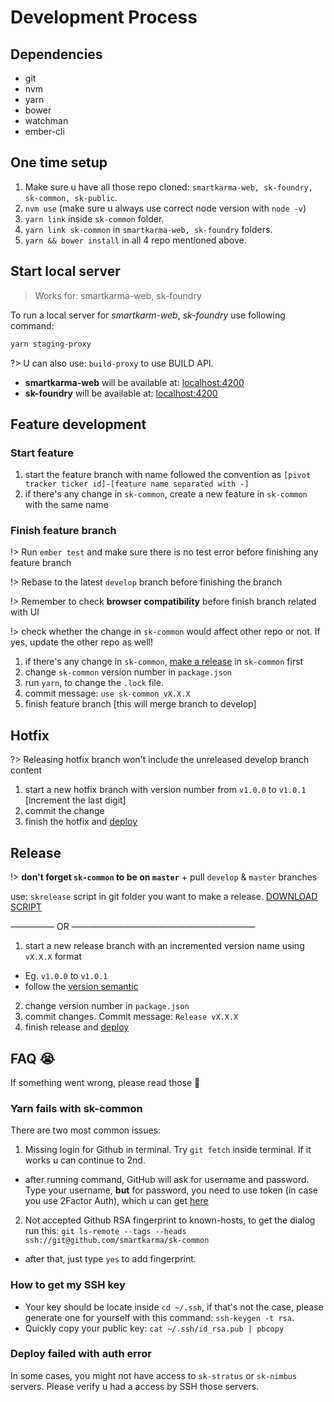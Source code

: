 # Development Process

## Dependencies

* git
* nvm
* yarn
* bower
* watchman
* ember-cli

## One time setup

1. Make sure u have all those repo cloned: `smartkarma-web, sk-foundry, sk-common, sk-public`.
2. `nvm use` (make sure u always use correct node version with `node -v`)
2. `yarn link` inside `sk-common` folder.
3. `yarn link sk-common` in `smartkarma-web, sk-foundry` folders.
4. `yarn && bower install` in all 4 repo mentioned above.


## Start local server

> Works for: smartkarma-web, sk-foundry

To run a local server for *smartkarm-web*, *sk-foundry* use following command:
```bash
yarn staging-proxy
```
?> U can also use: `build-proxy` to use BUILD API.

* **smartkarma-web** will be available at: [localhost:4200](http://localhost:4200)
* **sk-foundry** will be available at: [localhost:4200](http://localhost:4200)


## Feature development

### Start feature

1. start the feature branch with name followed the convention as `[pivot tracker ticker id]-[feature name separated with -]`
2. if there's any change in `sk-common`, create a new feature in `sk-common` with the same name

### Finish feature branch

!> Run `ember test` and make sure there is no test error before finishing any feature branch

!> Rebase to the latest `develop` branch before finishing the branch

!> Remember to check **browser compatibility** before finish branch related with UI

!> check whether the change in `sk-common` would affect other repo or not. If yes, update the other repo as well!

1. if there's any change in `sk-common`, [make a release](ember-develop?id=create-new-release) in `sk-common` first
2. change `sk-common` version number in `package.json`
3. run `yarn`, to change the `.lock` file.
4. commit message: `use sk-common vX.X.X`
5. finish feature branch [this will merge branch to develop]

## Hotfix

?> Releasing hotfix branch won't include the unreleased develop branch content

1. start a new hotfix branch with version number from `v1.0.0` to `v1.0.1` [increment the last digit]
2. commit the change
3. finish the hotfix and [deploy](ember-deploy?id=deploy)

## Release

!> **don't forget `sk-common` to be on `master`** + pull `develop` & `master` branches

use: `skrelease` script in git folder you want to make a release. [DOWNLOAD SCRIPT](https://gist.github.com/luisliuchao/07e2f32f7fffd1b11a03d25ea9df8031)

————— OR —————————————————————

1. start a new release branch with an incremented version name using `vX.X.X` format
  * Eg. `v1.0.0` to `v1.0.1`
  * follow the [version semantic](https://semver.org/)
2. change version number in `package.json`
3. commit changes. Commit message: `Release vX.X.X`
4. finish release and [deploy](ember-deploy?id=deploy)

## FAQ 😭
If something went wrong, please read those 🤗

### Yarn fails with sk-common

There are two most common issues:
1. Missing login for Github in terminal. Try `git fetch` inside terminal. If it works u can continue to 2nd.
  * after running command, GitHub will ask for username and password. Type your username, **but** for password, you need
  to use token (in case you use 2Factor Auth), which u can get [here](https://help.github.com/articles/creating-a-personal-access-token-for-the-command-line/)
2. Not accepted Github RSA fingerprint to known-hosts, to get the dialog run this: `git ls-remote --tags --heads ssh://git@github.com/smartkarma/sk-common`
  * after that, just type `yes` to add fingerprint.

### How to get my SSH key

* Your key should be locate inside `cd ~/.ssh`, if that's not the case, please generate one for yourself with this command: `ssh-keygen -t rsa`.
* Quickly copy your public key: `cat ~/.ssh/id_rsa.pub | pbcopy`

### Deploy failed with auth error

In some cases, you might not have access to `sk-stratus` or `sk-nimbus` servers. Please verify u had a access by SSH those servers.
